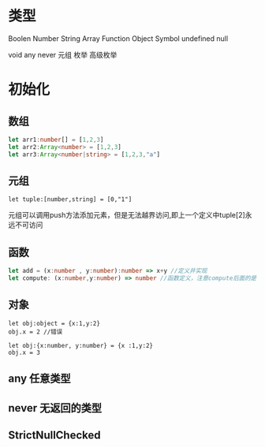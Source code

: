 # 类型 

Boolen 
Number
String
Array
Function
Object
Symbol
undefined
null

void
any
never
元组
枚举
高级枚举

# 初始化

## 数组
```ts
let arr1:number[] = [1,2,3]
let arr2:Array<number> = [1,2,3]
let arr3:Array<number|string> = [1,2,3,"a"]
```
## 元组
```
let tuple:[number,string] = [0,"1"]
```
元组可以调用push方法添加元素，但是无法越界访问,即上一个定义中tuple[2]永远不可访问

## 函数
```ts
let add = (x:number , y:number):number => x+y //定义并实现
let compute: (x:number,y:number) => number //函数定义，注意compute后面的是冒号
```
## 对象
```
let obj:object = {x:1,y:2}
obj.x = 2 //错误
```

```
let obj:{x:number, y:number} = {x :1,y:2}
obj.x = 3
```

## any 任意类型
## never 无返回的类型

## StrictNullChecked
